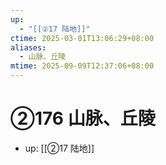 ```yaml
---
up:
  - "[[②17 陆地]]"
ctime: 2025-03-01T13:06:29+08:00
aliases:
  - 山脉、丘陵
mtime: 2025-09-09T12:37:06+08:00
---
```


# ②176 山脉、丘陵

- up: [[②17 陆地]]
